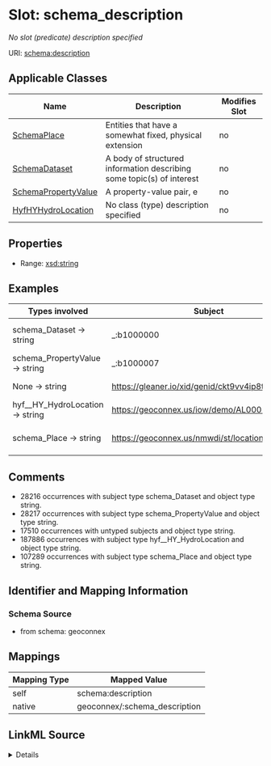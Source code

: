 

# Slot: schema_description


_No slot (predicate) description specified_





URI: [schema:description](https://schema.org/description)



<!-- no inheritance hierarchy -->





## Applicable Classes

| Name | Description | Modifies Slot |
| --- | --- | --- |
| [SchemaPlace](../classes/SchemaPlace.md) | Entities that have a somewhat fixed, physical extension |  no  |
| [SchemaDataset](../classes/SchemaDataset.md) | A body of structured information describing some topic(s) of interest |  no  |
| [SchemaPropertyValue](../classes/SchemaPropertyValue.md) | A property-value pair, e |  no  |
| [HyfHYHydroLocation](../classes/HyfHYHydroLocation.md) | No class (type) description specified |  no  |







## Properties

* Range: [xsd:string](xsd:string)






## Examples

| Types involved | Subject | Predicate | Object |
| --- | --- | --- | --- |
| schema_Dataset → string | _:b1000000 | schema:description | Temperature, water / USGS-293229091230800-40caf7117fe1485c9263289eb6b6205d |
| schema_PropertyValue → string | _:b1000007 | schema:description | Gage height in ft |
| None → string | https://gleaner.io/xid/genid/ckt9vv4ip8t5kr9ueha0 | schema:description | Location of well where measurements are made |
| hyf__HY_HydroLocation → string | https://geoconnex.us/iow/demo/AL00017 | schema:description | Monitoring Location at BIG CREEK |
| schema_Place → string | https://geoconnex.us/nmwdi/st/locations/1 | schema:description | Well drilled or set into subsurface for the purposes of pumping water or monitoring groundwater |


## Comments

* 28216 occurrences with subject type schema_Dataset and object type string.
* 28217 occurrences with subject type schema_PropertyValue and object type string.
* 17510 occurrences with untyped subjects and object type string.
* 187886 occurrences with subject type hyf__HY_HydroLocation and object type string.
* 107289 occurrences with subject type schema_Place and object type string.

## Identifier and Mapping Information







### Schema Source


* from schema: geoconnex




## Mappings

| Mapping Type | Mapped Value |
| ---  | ---  |
| self | schema:description |
| native | geoconnex/:schema_description |




## LinkML Source

<details>
```yaml
name: schema_description
description: No slot (predicate) description specified
comments:
- 28216 occurrences with subject type schema_Dataset and object type string.
- 28217 occurrences with subject type schema_PropertyValue and object type string.
- 17510 occurrences with untyped subjects and object type string.
- 187886 occurrences with subject type hyf__HY_HydroLocation and object type string.
- 107289 occurrences with subject type schema_Place and object type string.
examples:
- description: schema_Dataset → string
  object:
    example_object: Temperature, water / USGS-293229091230800-40caf7117fe1485c9263289eb6b6205d
    example_predicate: schema:description
    example_subject: _:b1000000
- description: schema_PropertyValue → string
  object:
    example_object: Gage height in ft
    example_predicate: schema:description
    example_subject: _:b1000007
- description: None → string
  object:
    example_object: Location of well where measurements are made
    example_predicate: schema:description
    example_subject: https://gleaner.io/xid/genid/ckt9vv4ip8t5kr9ueha0
- description: hyf__HY_HydroLocation → string
  object:
    example_object: Monitoring Location at BIG CREEK
    example_predicate: schema:description
    example_subject: https://geoconnex.us/iow/demo/AL00017
- description: schema_Place → string
  object:
    example_object: Well drilled or set into subsurface for the purposes of pumping
      water or monitoring groundwater
    example_predicate: schema:description
    example_subject: https://geoconnex.us/nmwdi/st/locations/1
from_schema: geoconnex
rank: 1000
slot_uri: schema:description
alias: schema_description
domain_of:
- hyf__HY_HydroLocation
- schema_Dataset
- schema_Place
- schema_PropertyValue
range: string

```
</details>